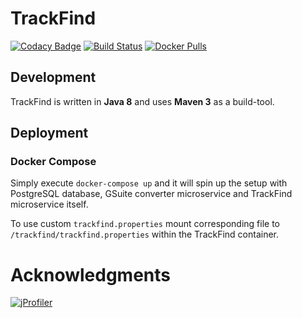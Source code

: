 # TrackFind

[![Codacy Badge](https://api.codacy.com/project/badge/Grade/c3f38d6ea0184dab99bf012a04892c4c)](https://www.codacy.com/app/dtitov/trackfind?utm_source=github.com&amp;utm_medium=referral&amp;utm_content=elixir-no-nels/trackfind&amp;utm_campaign=Badge_Grade)
[![Build Status](https://travis-ci.org/elixir-no-nels/trackfind.svg?branch=master)](https://travis-ci.org/elixir-no-nels/trackfind)
[![Docker Pulls](https://img.shields.io/docker/pulls/nels/trackfind.svg)](https://hub.docker.com/r/nels/trackfind/)

## Development
TrackFind is written in **Java 8** and uses **Maven 3** as a build-tool.

## Deployment
### Docker Compose
Simply execute `docker-compose up` and it will spin up the setup with PostgreSQL database, GSuite converter microservice and TrackFind microservice itself.

To use custom `trackfind.properties` mount corresponding file to `/trackfind/trackfind.properties` within the TrackFind container.

# Acknowledgments

[![jProfiler](https://www.ej-technologies.com/images/product_banners/jprofiler_large.png)](https://www.ej-technologies.com/products/jprofiler/overview.html)
